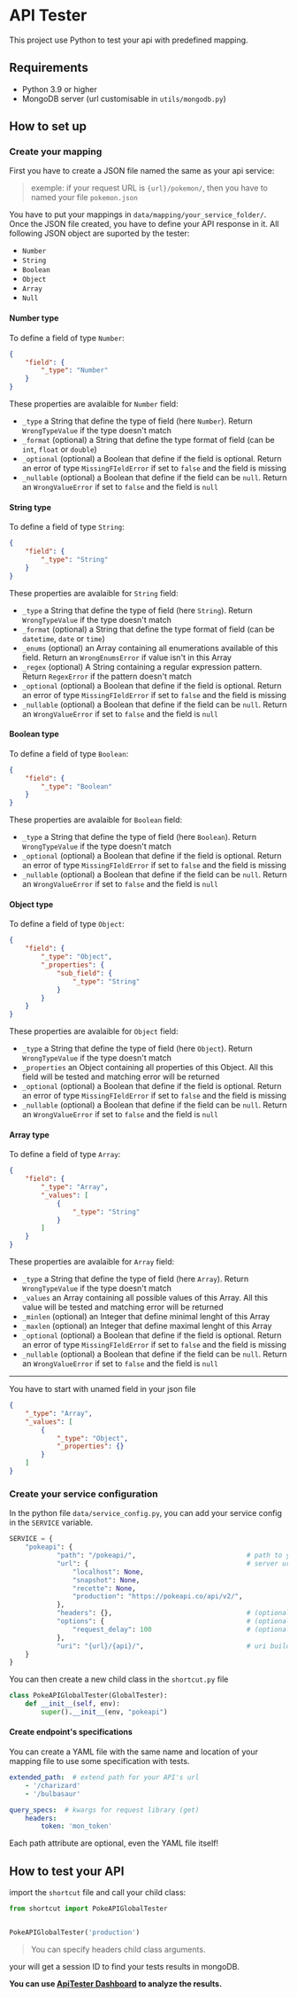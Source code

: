 # API Tester

This project use Python to test your api with predefined mapping.

## Requirements
- Python 3.9 or higher
- MongoDB server (url customisable in `utils/mongodb.py`)

## How to set up
### Create your mapping

First you have to create a JSON file named the same as your api service:
>exemple: if your request URL is `{url}/pokemon/`, then you have to named your file `pokemon.json`

You have to put your mappings in `data/mapping/your_service_folder/`.
Once the JSON file created, you have to define your API response in it.
All following JSON object are suported by the tester:

- `Number`
- `String`
- `Boolean`
- `Object`
- `Array`
- `Null`

#### Number type
To define a field of type `Number`: 

```json
{
    "field": {
        "_type": "Number"
    }
}
```

These properties are avalaible for `Number` field: 

- `_type` a String that define the type of field (here `Number`). Return `WrongTypeValue` if the type doesn't match
- `_format` (optional) a String that define the type format of field (can be `int`, `float` or `double`)
- `_optional` (optional) a Boolean that define if the field is optional. Return an error of type `MissingFIeldError` if set to `false` and the field is missing
- `_nullable` (optional) a Boolean that define if the field can be `null`. Return an `WrongValueError` if set to `false` and the field is `null`


#### String type
To define a field of type `String`: 

```json
{
    "field": {
        "_type": "String"
    }
}
```

These properties are avalaible for `String` field: 

- `_type` a String that define the type of field (here `String`). Return `WrongTypeValue` if the type doesn't match
- `_format` (optional) a String that define the type format of field (can be `datetime`, `date` or `time`)
- `_enums` (optional) an Array containing all enumerations available of this field. Return an `WrongEnumsError` if value isn't in this Array
- `_regex` (optional) A String containing a regular expression pattern. Return `RegexError` if the pattern doesn't match
- `_optional` (optional) a Boolean that define if the field is optional. Return an error of type `MissingFIeldError` if set to `false` and the field is missing
- `_nullable` (optional) a Boolean that define if the field can be `null`. Return an `WrongValueError` if set to `false` and the field is `null`


#### Boolean type
To define a field of type `Boolean`: 

```json
{
    "field": {
        "_type": "Boolean"
    }
}
```

These properties are avalaible for `Boolean` field: 

- `_type` a String that define the type of field (here `Boolean`). Return `WrongTypeValue` if the type doesn't match
- `_optional` (optional) a Boolean that define if the field is optional. Return an error of type `MissingFIeldError` if set to `false` and the field is missing
- `_nullable` (optional) a Boolean that define if the field can be `null`. Return an `WrongValueError` if set to `false` and the field is `null`


#### Object type
To define a field of type `Object`: 

```json
{
    "field": {
        "_type": "Object",
        "_properties": {
            "sub_field": {
                "_type": "String"
            }
        }
    }
}
```

These properties are avalaible for `Object` field:

- `_type` a String that define the type of field (here `Object`). Return `WrongTypeValue` if the type doesn't match
- `_properties` an Object containing all properties of this Object. All this field will be tested and matching error will be returned
- `_optional` (optional) a Boolean that define if the field is optional. Return an error of type `MissingFIeldError` if set to `false` and the field is missing
- `_nullable` (optional) a Boolean that define if the field can be `null`. Return an `WrongValueError` if set to `false` and the field is `null`


#### Array type
To define a field of type `Array`: 

```json
{
    "field": {
        "_type": "Array",
        "_values": [
            {
                "_type": "String"
            }
        ]
    }
}
```

These properties are avalaible for `Array` field:

- `_type` a String that define the type of field (here `Array`). Return `WrongTypeValue` if the type doesn't match
- `_values` an Array containing all possible values of this Array. All this value will be tested and matching error will be returned
- `_minlen` (optional) an Integer that define minimal lenght of this Array 
- `_maxlen` (optional) an Integer that define maximal lenght of this Array
- `_optional` (optional) a Boolean that define if the field is optional. Return an error of type `MissingFIeldError` if set to `false` and the field is missing
- `_nullable` (optional) a Boolean that define if the field can be `null`. Return an `WrongValueError` if set to `false` and the field is `null`

---------

You have to start with unamed field in your json file
```json
{
    "_type": "Array",
    "_values": [
        {
            "_type": "Object",
            "_properties": {}
        }
    ]
}
```

### Create your service configuration

In the python file `data/service_config.py`, you can add your service config in the `SERVICE` variable.

```python
SERVICE = {
    "pokeapi": {
            "path": "/pokeapi/",                            # path to your folder (from `data/mapping`)
            "url": {                                        # server urls of your api
                "localhost": None,
                "snapshot": None,
                "recette": None,
                "production": "https://pokeapi.co/api/v2/",
            },
            "headers": {},                                  # (optional) headers used when your api are requested (can be setup in yaml too)
            "options": {                                    # (optional) options used during tests
                "request_delay": 100                        # (optional) elay between requests in milliseconds
            },
            "uri": "{url}/{api}/",                          # uri build ('{api}' in uri is the api name)
    }
}
```

You can then create a new child class in the `shortcut.py` file
```python
class PokeAPIGlobalTester(GlobalTester):
    def __init__(self, env):
        super().__init__(env, "pokeapi")
```

#### Create endpoint's specifications
You can create a YAML file with the same name and location of your mapping file to use some specification with tests.
```yaml
extended_path:  # extend path for your API's url
    - '/charizard'
    - '/bulbasaur'

query_specs:  # kwargs for request library (get)
    headers:
        token: 'mon_token'
```

Each path attribute are optional, even the YAML file itself!

## How to test your API
import the `shortcut` file and call your child class:

```python
from shortcut import PokeAPIGlobalTester


PokeAPIGlobalTester('production')
```

> You can specify headers child class arguments.

your will get a session ID to find your tests results in mongoDB.

**You can use [ApiTester Dashboard](https://github.com/ASauvage/ApiTester_Dashboard) to analyze the results.** 
